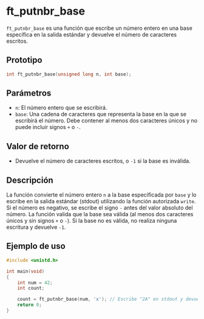 # ft_putnbr_base
`ft_putnbr_base` es una función que escribe un número entero en una base específica en la salida estándar y devuelve el número de caracteres escritos.

## Prototipo
```c
int ft_putnbr_base(unsigned long n, int base);
```

## Parámetros
- `n`: El número entero que se escribirá.
- `base`: Una cadena de caracteres que representa la base en la que se escribirá el número. Debe contener al menos dos caracteres únicos y no puede incluir signos `+` o `-`.

## Valor de retorno
- Devuelve el número de caracteres escritos, o `-1` si la base es inválida.

## Descripción
La función convierte el número entero `n` a la base especificada por `base` y lo escribe en la salida estándar (stdout) utilizando la función autorizada `write`. Si el número es negativo, se escribe el signo `-` antes del valor absoluto del número. La función valida que la base sea válida (al menos dos caracteres únicos y sin signos `+` o `-`). Si la base no es válida, no realiza ninguna escritura y devuelve `-1`.

## Ejemplo de uso
```c
#include <unistd.h>

int main(void)
{
    int num = 42;
    int count;

    count = ft_putnbr_base(num, 'x'); // Escribe "2A" en stdout y devuelve 2
    return 0;
}
```